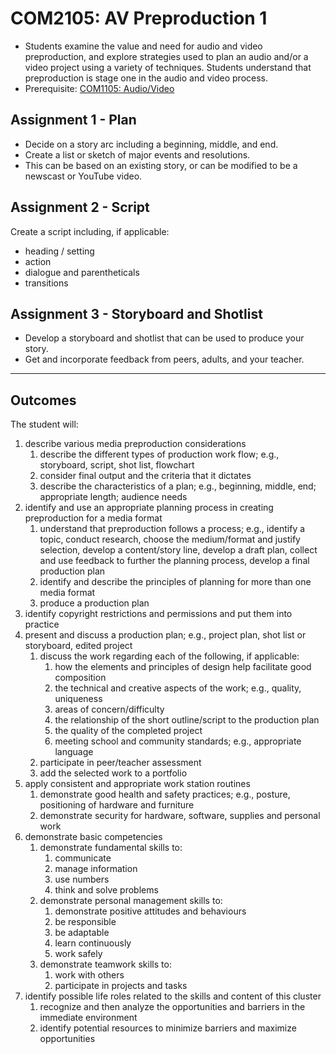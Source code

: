 # COM2105: AV Preproduction 1

* Students examine the value and need for audio and video preproduction, and explore strategies used to plan an audio and/or a video project using a variety of techniques. Students understand that preproduction is stage one in the audio and video process.
* Prerequisite: [COM1105: Audio/Video](COM1105.md)

## Assignment 1 - Plan

* Decide on a story arc including a beginning, middle, and end.
* Create a list or sketch of major events and resolutions.
* This can be based on an existing story, or can be modified to be a newscast or YouTube video.

## Assignment 2 - Script

Create a script including, if applicable:

* heading / setting
* action
* dialogue and parentheticals
* transitions

## Assignment 3 - Storyboard and Shotlist

* Develop a storyboard and shotlist that can be used to produce your story.
* Get and incorporate feedback from peers, adults, and your teacher.

---

## Outcomes

The student will:

1. describe various media preproduction considerations
    1. describe the different types of production work flow; e.g., storyboard, script, shot list, flowchart
    2. consider final output and the criteria that it dictates
    3. describe the characteristics of a plan; e.g., beginning, middle, end; appropriate length; audience needs
2. identify and use an appropriate planning process in creating preproduction for a media format
    1. understand that preproduction follows a process; e.g., identify a topic, conduct research, choose the medium/format and justify selection, develop a content/story line, develop a draft plan, collect and use feedback to further the planning process, develop a final production plan
    2. identify and describe the principles of planning for more than one media format
    3. produce a production plan
3. identify copyright restrictions and permissions and put them into practice
4. present and discuss a production plan; e.g., project plan, shot list or storyboard, edited project
    1. discuss the work regarding each of the following, if applicable:
        1. how the elements and principles of design help facilitate good composition
        2. the technical and creative aspects of the work; e.g., quality, uniqueness
        3. areas of concern/difficulty
        4. the relationship of the short outline/script to the production plan
        5. the quality of the completed project
        6. meeting school and community standards; e.g., appropriate language
    2. participate in peer/teacher assessment
    3. add the selected work to a portfolio
5. apply consistent and appropriate work station routines
    1. demonstrate good health and safety practices; e.g., posture, positioning of hardware and furniture
    2. demonstrate security for hardware, software, supplies and personal work
6. demonstrate basic competencies
    1. demonstrate fundamental skills to:
        1. communicate
        2. manage information
        3. use numbers
        4. think and solve problems
    2. demonstrate personal management skills to:
        1. demonstrate positive attitudes and behaviours
        2. be responsible
        3. be adaptable
        4. learn continuously
        5. work safely
    3. demonstrate teamwork skills to:
        1. work with others
        2. participate in projects and tasks
7. identify possible life roles related to the skills and content of this cluster
    1. recognize and then analyze the opportunities and barriers in the immediate environment
    2. identify potential resources to minimize barriers and maximize opportunities
